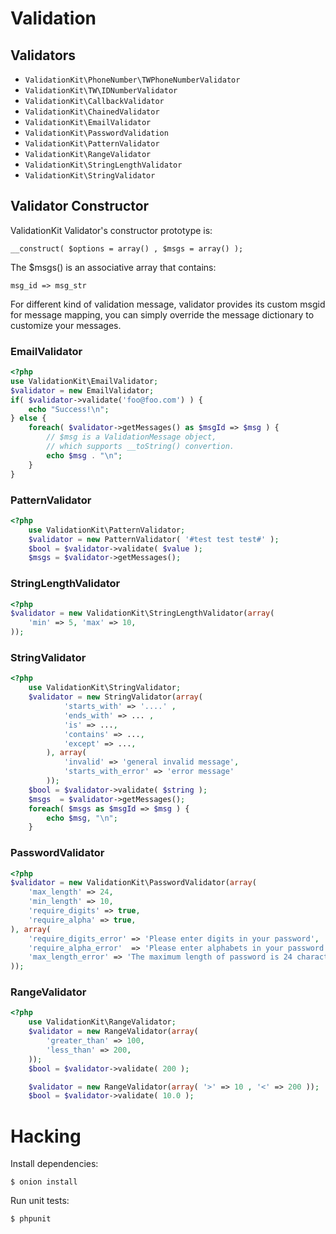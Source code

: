 # Validation


## Validators

- `ValidationKit\PhoneNumber\TWPhoneNumberValidator`
- `ValidationKit\TW\IDNumberValidator`
- `ValidationKit\CallbackValidator`
- `ValidationKit\ChainedValidator`
- `ValidationKit\EmailValidator`
- `ValidationKit\PasswordValidation`
- `ValidationKit\PatternValidator`
- `ValidationKit\RangeValidator`
- `ValidationKit\StringLengthValidator`
- `ValidationKit\StringValidator`

## Validator Constructor

ValidationKit Validator's constructor prototype is:

    __construct( $options = array() , $msgs = array() );

The $msgs() is an associative array that contains:

    msg_id => msg_str

For different kind of validation message, validator 
provides its custom msgid for message mapping, you
can simply override the message dictionary to customize 
your messages.

### EmailValidator

```php
<?php
use ValidationKit\EmailValidator;
$validator = new EmailValidator;
if( $validator->validate('foo@foo.com') ) {
    echo "Success!\n";
} else {
    foreach( $validator->getMessages() as $msgId => $msg ) {
        // $msg is a ValidationMessage object, 
        // which supports __toString() convertion.
        echo $msg . "\n";
    }
}
```


### PatternValidator 

```php
<?php
    use ValidationKit\PatternValidator;
    $validator = new PatternValidator( '#test test test#' );
    $bool = $validator->validate( $value );
    $msgs = $validator->getMessages();
```

### StringLengthValidator

```php
<?php
$validator = new ValidationKit\StringLengthValidator(array( 
    'min' => 5, 'max' => 10,
));
```

### StringValidator

```php
<?php
    use ValidationKit\StringValidator;
    $validator = new StringValidator(array( 
            'starts_with' => '....' , 
            'ends_with' => ... ,
            'is' => ...,
            'contains' => ...,
            'except' => ...,
        ), array( 
            'invalid' => 'general invalid message',
            'starts_with_error' => 'error message'
        ));
    $bool = $validator->validate( $string );
    $msgs  = $validator->getMessages();
    foreach( $msgs as $msgId => $msg ) {
        echo $msg, "\n";
    }
```

### PasswordValidator

```php
<?php
$validator = new ValidationKit\PasswordValidator(array(
    'max_length' => 24,
    'min_length' => 10,
    'require_digits' => true,
    'require_alpha' => true,
), array( 
    'require_digits_error' => 'Please enter digits in your password',
    'require_alpha_error'  => 'Please enter alphabets in your password',
    'max_length_error' => 'The maximum length of password is 24 charactors.'
));
```

### RangeValidator

```php
<?php
    use ValidationKit\RangeValidator;
    $validator = new RangeValidator(array(
        'greater_than' => 100,
        'less_than' => 200,
    ));
    $bool = $validator->validate( 200 );

    $validator = new RangeValidator(array( '>' => 10 , '<' => 200 ));
    $bool = $validator->validate( 10.0 );
```

# Hacking

Install dependencies:

    $ onion install

Run unit tests:

    $ phpunit

